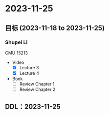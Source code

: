 # 2023-11-25
## 目标 (2023-11-18 to 2023-11-25)
### Shupei Li
CMU 15213
- Video
    - [x] Lecture 3
    - [x] Lecture 4
- Book
    - [ ] Review Chapter 1
    - [ ] Review Chapter 2

## DDL：2023-11-25
